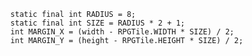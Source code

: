       static final int RADIUS = 8; 
      static final int SIZE = RADIUS * 2 + 1;
      int MARGIN_X = (width - RPGTile.WIDTH * SIZE) / 2;
      int MARGIN_Y = (height - RPGTile.HEIGHT * SIZE) / 2;